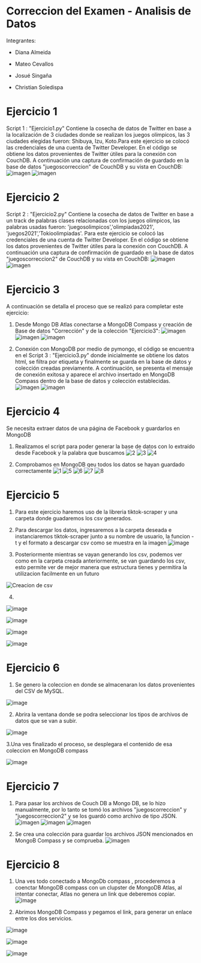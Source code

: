 # Correccion del Examen - Analisis de Datos
Integrantes: 

- Diana Almeida


- Mateo Cevallos


- Josué Singaña


- Christian Soledispa

# Ejercicio 1
Script 1 : "Ejercicio1.py" Contiene la cosecha de datos de Twitter en base a la localización de 3 ciudades donde se realizan los juegos olímpicos, las 3 ciudades elegidas fueron: Shibuya, Izu, Koto.Para este ejercicio se colocó las credenciales de una cuenta de Twitter Developer. En el código se obtiene los datos provenientes de Twitter útiles para la conexión con CouchDB.
A continuación una captura de confirmación de guardado en la base de datos "juegoscorreccion" de CouchDB y su vista en CouchDB: 
![imagen](https://user-images.githubusercontent.com/58041267/131422008-be485f8e-fcd5-491b-ba31-51291e358769.png)
![imagen](https://user-images.githubusercontent.com/58041267/131423123-21de1608-d843-4684-b32c-13806e504246.png)

# Ejercicio 2
Script 2 : "Ejercicio2.py" Contiene la cosecha de datos de Twitter en base a un track de palabras clases relacionadas con los juegos olímpicos, las palabras usadas fueron: 'juegosolimpicos','olimpiadas2021', 'juegos2021','Tokioolimpiadas'. Para este ejercicio se colocó las credenciales de una cuenta de Twitter Developer. En el código se obtiene los datos provenientes de Twitter útiles para la conexión con CouchDB.
A continuación una captura de confirmación de guardado en la base de datos "juegoscorreccion2" de CouchDB y su vista en CouchDB:
![imagen](https://user-images.githubusercontent.com/58041267/131424071-46e93ca4-c943-4d02-a007-68e44004a938.png)
![imagen](https://user-images.githubusercontent.com/58041267/131424613-e1b11846-4a10-4eea-8deb-c5dfbecec373.png)


# Ejercicio 3
A continuación se detalla el proceso que se realizó para completar este ejercicio:
1.  Desde Mongo DB Atlas conectarse a MongoDB Compass y creación de Base de datos "Corrección" y de la colección "Ejercicio3":
![imagen](https://user-images.githubusercontent.com/58041267/131428437-9706bc17-972a-41a0-ba2d-a378efb4cd7b.png)
![imagen](https://user-images.githubusercontent.com/58041267/131428772-25428b1f-6d27-469d-8ba4-43ae3dcd0274.png)
![imagen](https://user-images.githubusercontent.com/58041267/131429903-596a977a-b8fe-4548-b940-725fc775b470.png)

2. Conexión con MongoDB por medio de pymongo, el código se encuentra en el Script 3 : "Ejercicio3.py" donde inicialmente se obtiene los datos html, se filtra por etiqueta y finalmente se guarda en la base de datos y colección creadas previamente. A continuación, se presenta el mensaje de conexión exitosa y aparece el archivo insertado en MongoDB Compass dentro de la base de datos y colección establecidas.
![imagen](https://user-images.githubusercontent.com/58041267/131431688-74b767d0-6861-40da-9349-ce7c4a7631ae.png)
![imagen](https://user-images.githubusercontent.com/58041267/131432307-a6f44c74-e882-49bb-9add-552d7b5e5bff.png)

# Ejercicio 4
Se necesita extraer datos de una página de Facebook y guardarlos en MongoDB
1. Realizamos el script para poder generar la base de datos con lo extraído desde Facebook y la palabra que buscamos
![2](https://user-images.githubusercontent.com/85883884/131435545-3b404ec9-f2c6-4db1-9d06-ecd099842dd0.png)
![3](https://user-images.githubusercontent.com/85883884/131435554-7413751d-d64b-4c06-88b1-9276ba385454.png)
![4](https://user-images.githubusercontent.com/85883884/131435567-f586045c-aab6-40bf-8d24-a3f048170e93.png)

2. Comprobamos en MongoDB qeu todos los datos se hayan guardado correctamente
![1](https://user-images.githubusercontent.com/85883884/131435616-c4a68aee-7f64-48d5-afcf-ff6e9fa63f55.png)
![5](https://user-images.githubusercontent.com/85883884/131436278-2b04593d-1090-4104-a345-520a6fd3d2e9.png)
![6](https://user-images.githubusercontent.com/85883884/131436291-78fae731-fa09-493c-954c-5834251f0ef9.png)
![7](https://user-images.githubusercontent.com/85883884/131436303-a2c9845e-0bbc-4c89-8518-f3e365da6c46.png)
![8](https://user-images.githubusercontent.com/85883884/131436314-9be9ecc9-2517-4e0b-bf12-0847f9cc3839.png)

# Ejercicio 5

1. Para este ejercicio haremos uso de la libreria tiktok-scraper y una carpeta donde guadaremos los csv generados.
2. Para descargar los datos, ingresaremos a la carpeta deseada e instanciaremos tiktok-scraper junto a su nombre de usuario, la funcion -t y el formato a descargar csv como se muestra en la imagen
![image](https://user-images.githubusercontent.com/66786471/131437651-6482c32d-42e5-4d18-9532-5be4095cf315.png)


3. Posteriormente mientras se vayan generando los csv, podemos ver como en la carpeta creada anteriormente, se van guardando los csv, esto permite ver de mejor manera que estructura tienes y permitira la utilizacion facilmente en un futuro

  ![Creacion de csv](https://user-images.githubusercontent.com/65979995/131438713-f473a84f-ecab-4bef-b4e5-a24bfcb3dc85.PNG)

4. 
![image](https://user-images.githubusercontent.com/66786471/131439398-af1294fa-a330-4d4b-a150-194fe0589481.png)

![image](https://user-images.githubusercontent.com/66786471/131439642-b212023e-3545-4efe-967b-da5d6cb3f270.png)

![image](https://user-images.githubusercontent.com/66786471/131439896-8b685b19-eaa3-4283-8826-de0edca47db8.png)

![image](https://user-images.githubusercontent.com/66786471/131440074-54f9aaa9-798a-413b-b64a-f2676acc8170.png)


# Ejercicio 6
1. Se genero la coleccion en donde se almacenaran los datos provenientes del CSV de MySQL.

![image](https://user-images.githubusercontent.com/66786471/131441515-f28181da-7fd9-41af-a4da-e663b653188d.png)

2. Abrira la ventana donde se podra seleccionar los tipos de archivos de datos que se van a subir.

![image](https://user-images.githubusercontent.com/66786471/131441670-66297698-13c1-45c8-bb98-aec7b461c466.png)

3.Una ves finalizado el proceso, se desplegara el contenido de esa coleccion en MongoDB compass

![image](https://user-images.githubusercontent.com/66786471/131442351-4f9766bc-da6e-41f2-b181-3edbd5a7a08c.png)


# Ejercicio 7
1. Para pasar los archivos de Couch DB a Mongo DB, se lo hizo manualmente, por lo tanto se tomó los archivos "juegoscorreccion" y "juegoscorreccion2" y se los guardó como archivo de tipo JSON.
![imagen](https://user-images.githubusercontent.com/58041267/131440760-93e5adce-1a50-42bc-80ef-7b0ad89e1e7e.png)
![imagen](https://user-images.githubusercontent.com/58041267/131440803-cf87a6fa-6f49-4d63-ac58-e8b57857b5f2.png)
![imagen](https://user-images.githubusercontent.com/58041267/131440878-21c454d7-4e00-47dc-868e-e94655face17.png)

2. Se crea una colección para guardar los archivos JSON mencionados en MongoB Compass y se comprueba.
![imagen](https://user-images.githubusercontent.com/58041267/131440960-14a8ea59-860d-4f43-9ecb-2b3167c92864.png)

# Ejercicio 8
1. Una ves todo conectado a MongoDb compass , procederemos a coenctar MongoDB compass con un clupster de MongoDB Atlas, al intentar conectar, Atlas no genera un link que deberemos copiar.
![image](https://user-images.githubusercontent.com/66786471/131442870-281295a3-a0b9-4b52-ae25-150c8e408b39.png)

2. Abrimos MongoDB Compass y pegamos el link, para generar un enlace entre los dos servicios.

![image](https://user-images.githubusercontent.com/66786471/131444162-dd06a78f-8c9d-4bef-9c3f-22f9c96e183a.png)

![image](https://user-images.githubusercontent.com/66786471/131444683-a0f6eea5-3509-44ed-9c52-d7e1710cf10f.png)

![image](https://user-images.githubusercontent.com/66786471/131446235-f28c755e-beef-4f33-9ae4-873d51b84a36.png)

